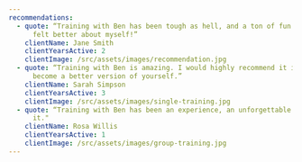```yaml
---
recommendations:
  - quote: “Training with Ben has been tough as hell, and a ton of fun. I've never
      felt better about myself!”
    clientName: Jane Smith
    clientYearsActive: 2
    clientImage: /src/assets/images/recommendation.jpg
  - quote: “Training with Ben is amazing. I would highly recommend it if you want to
      become a better version of yourself.”
    clientName: Sarah Simpson
    clientYearsActive: 3
    clientImage: /src/assets/images/single-training.jpg
  - quote: “Training with Ben has been an experience, an unforgettable one. Just do
      it."
    clientName: Rosa Willis
    clientYearsActive: 1
    clientImage: /src/assets/images/group-training.jpg
---
```

